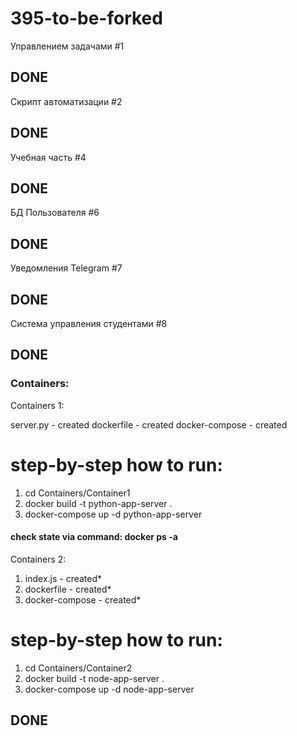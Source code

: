 # 395-to-be-forked

Управлением задачами #1
## DONE
Скрипт автоматизации #2
## DONE
Учебная часть #4
## DONE
БД Пользователя #6
## DONE
Уведомления Telegram #7
## DONE
Система управления студентами #8
## DONE

### Containers:

Containers 1:

server.py - created
dockerfile - created
docker-compose - created

# step-by-step how to run:
1. cd Containers/Container1
2. docker build -t python-app-server .
3. docker-compose up -d python-app-server

#### check state via command: docker ps -a

Containers 2:

1. index.js - created*
2. dockerfile - created*
3. docker-compose - created*

# step-by-step how to run:
1. cd Containers/Container2
2. docker build -t node-app-server .
3. docker-compose up -d node-app-server

## DONE